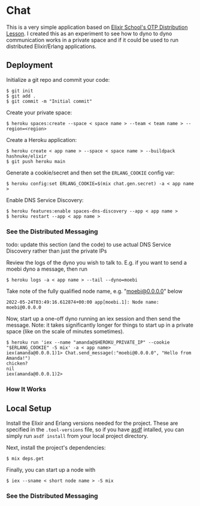 # Chat

This is a very simple application based on [Elixir School's OTP Distribution
Lesson](https://elixirschool.com/en/lessons/advanced/otp_distribution). I
created this as an experiment to see how to dyno to dyno communication works in
a private space and if it could be used to run distributed Elixir/Erlang
applications.

## Deployment

Initialize a git repo and commit your code:
```
$ git init
$ git add .
$ git commit -m "Initial commit"
```

Create your private space:
```
$ heroku spaces:create --space < space name > --team < team name > --region=<region>
```

Create a Heroku application:
```
$ heroku create < app name > --space < space name > --buildpack hashnuke/elixir
$ git push heroku main
```

Generate a cookie/secret and then set the `ERLANG_COOKIE` config var:
```
$ heroku config:set ERLANG_COOKIE=$(mix chat.gen.secret) -a < app name >
```

Enable DNS Service Discovery:
```
$ heroku features:enable spaces-dns-discovery --app < app name >
$ heroku restart --app < app name >
```

### See the Distributed Messaging

todo: update this section (and the code) to use actual DNS Service Discovery
rather than just the private IPs

Review the logs of the dyno you wish to talk to. E.g. if you want to send a
moebi dyno a message, then run
```
$ heroku logs -a < app name > --tail --dyno=moebi
```

Take note of the fully qualified node name, e.g. "moebi@0.0.0.0" below
```
2022-05-24T03:49:16.612874+00:00 app[moebi.1]: Node name: moebi@0.0.0.0
```

Now, start up a one-off dyno running an iex session and then send the message.
Note: it takes significantly longer for things to start up in a private space
(like on the scale of minutes sometimes).
```
$ heroku run 'iex --name "amanda@$HEROKU_PRIVATE_IP" --cookie "$ERLANG_COOKIE" -S mix' -a < app name>
iex(amanda@0.0.0.1)1> Chat.send_message(:"moebi@0.0.0.0", "Hello from Amanda!")
chicken?
nil
iex(amanda@0.0.0.1)2>
```

### How It Works

## Local Setup

Install the Elixir and Erlang versions needed for the project. These are
specified in the `.tool-versions` file, so if you have
[asdf](https://github.com/asdf-vm/asdf) intalled, you can simply run
`asdf install` from your local project directory.

Next, install the project's dependencies:
```
$ mix deps.get
```

Finally, you can start up a node with
```
$ iex --sname < short node name > -S mix
```

### See the Distributed Messaging

